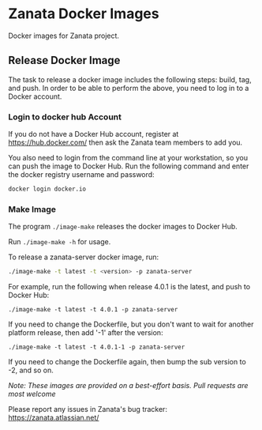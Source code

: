 # Zanata Docker Images

Docker images for Zanata project.

## Release Docker Image
The task to release a docker image includes the following steps: build, 
tag, and push.
In order to be able to perform the above, you need to log in to a Docker
account.

### Login to docker hub Account
If you do not have a Docker Hub account, register at
https://hub.docker.com/ then ask the Zanata team members to add you.

You also need to login from the command line at your workstation,
so you can push the image to Docker Hub.
Run the following command and enter the docker registry username and
password:

```sh
docker login docker.io
```

### Make Image

The program `./image-make` releases the docker images to Docker Hub.

Run `./image-make -h` for usage.

To release a zanata-server docker image, run:
```sh
./image-make -t latest -t <version> -p zanata-server
```

For example, run the following when release 4.0.1 is the latest, and push to 
Docker
Hub:
```
./image-make -t latest -t 4.0.1 -p zanata-server
```

If you need to change the Dockerfile, but you don't want to wait
for another platform release, then add '-1' after the version:

```
./image-make -t latest -t 4.0.1-1 -p zanata-server
```

If you need to change the Dockerfile again, then bump the sub version to -2, 
and so
on.


_Note: These images are provided on a best-effort basis. Pull requests are most welcome_

Please report any issues in Zanata's bug tracker: https://zanata.atlassian.net/
